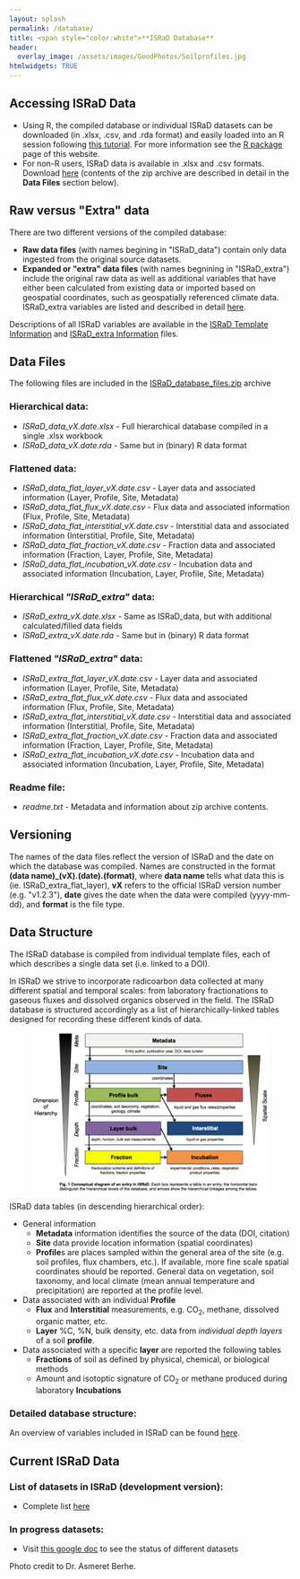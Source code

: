 ```yaml
---
layout: splash
permalink: /database/
title: <span style="color:white">**ISRaD Database**
header:
  overlay_image: /assets/images/GoodPhotos/Soilprofiles.jpg
htmlwidgets: TRUE
---
```

## Accessing ISRaD Data
*   Using R, the compiled database or individual ISRaD datasets can be downloaded (in .xlsx, .csv, and .rda format) and easily loaded into an R session following [this tutorial](/user_manual_Aug15_2019.html). For more information see the [R package](https://international-soil-radiocarbon-database.github.io/ISRaD/rpackage/) page of this website. 
*   For non-R users, ISRaD data is available in .xlsx and .csv formats. Download [here](https://github.com/International-Soil-Radiocarbon-Database/ISRaD/raw/master/ISRaD_data_files/database/ISRaD_database_files.zip) (contents of the zip archive are described in detail in the **Data Files** section below).

## Raw versus "Extra" data
There are two different versions of the compiled database:
*   **Raw data files** (with names begining in "ISRaD_data") contain only data ingested from the original source datasets.
*   **Expanded or "extra" data files** (with names begnining in "ISRaD_extra") include the original raw data as well as additional variables that have either been calculated from existing data or imported based on geospatial coordinates, such as geospatially referenced climate data. ISRaD_extra variables are listed and described in detail [here](https://raw.githubusercontent.com/International-Soil-Radiocarbon-Database/ISRaD/master/Rpkg/inst/extdata/ISRaD_Extra_Info.xlsx).

Descriptions of all ISRaD variables are available in the [ISRaD Template Information](https://github.com/International-Soil-Radiocarbon-Database/ISRaD/raw/master/Rpkg/inst/extdata/ISRaD_Template_Info.xlsx) and [ISRaD_extra Information](https://raw.githubusercontent.com/International-Soil-Radiocarbon-Database/ISRaD/master/Rpkg/inst/extdata/ISRaD_Extra_Info.xlsx) files.

## Data Files
The following files are included in the [ISRaD_database_files.zip](https://github.com/International-Soil-Radiocarbon-Database/ISRaD/blob/master/ISRaD_data_files/database/ISRaD_database_files.zip) archive
### Hierarchical data:
*	*ISRaD_data_vX.date.xlsx* - Full hierarchical database compiled in a single .xlsx workbook
*	*ISRaD_data_vX.date.rda* - Same but in (binary) R data format
### Flattened data:
*   *ISRaD_data_flat_layer_vX.date.csv* - Layer data and associated information (Layer, Profile, Site, Metadata)
*   *ISRaD_data_flat_flux_vX.date.csv* - Flux data and associated information (Flux, Profile, Site, Metadata)
*   *ISRaD_data_flat_interstitial_vX.date.csv* - Interstitial data and associated information (Interstitial, Profile, Site, Metadata)
*   *ISRaD_data_flat_fraction_vX.date.csv* - Fraction data and associated information (Fraction, Layer, Profile, Site, Metadata)
*   *ISRaD_data_flat_incubation_vX.date.csv* - Incubation data and associated information (Incubation, Layer, Profile, Site, Metadata)

### Hierarchical *"ISRaD_extra"* data:
*	*ISRaD_extra_vX.date.xlsx* - Same as ISRaD_data, but with additional calculated/filled data fields 
*	*ISRaD_extra_vX.date.rda* - Same but in (binary) R data format

### Flattened *"ISRaD_extra"* data:

*   *ISRaD_extra_flat_layer_vX.date.csv* - Layer data and associated information (Layer, Profile, Site, Metadata)
*   *ISRaD_extra_flat_flux_vX.date.csv* - Flux data and associated information (Flux, Profile, Site, Metadata)
*   *ISRaD_extra_flat_interstitial_vX.date.csv* - Interstitial data and associated information (Interstitial, Profile, Site, Metadata)
*   *ISRaD_extra_flat_fraction_vX.date.csv* - Fraction data and associated information (Fraction, Layer, Profile, Site, Metadata)
*   *ISRaD_extra_flat_incubation_vX.date.csv* - Incubation data and associated information (Incubation, Layer, Profile, Site, Metadata)

### Readme file:

*	*readme.txt* - Metadata and information about zip archive contents.

## Versioning
The names of the data files reflect the version of ISRaD and the date on which the database was compiled. Names are constructed in the format **(data name)_(vX).(date).(format)**, where **data name** tells what data this is (ie. ISRaD_extra_flat_layer), **vX** refers to the official ISRaD version number (e.g. "v1.2.3"), **date** gives the date when the data were compiled (yyyy-mm-dd), and **format** is the file type.

## Data Structure

The ISRaD database is compiled from individual template files, each of which describes a single data set (i.e. linked to a DOI). 

In ISRaD we strive to incorporate radicoarbon data collected at many different spatial and temporal scales: from laboratory fractionations to gaseous fluxes and dissolved organics observed in the field. The ISRaD database is structured accordingly as a list of hierarchically-linked tables designed for recording these different kinds of data.


<figure>
	<img src="/assets/images/structure_new.png" width = "500">
</figure>

ISRaD data tables (in descending hierarchical order):
* General information
	* **Metadata** information identifies the source of the data (DOI, citation)
	* **Site** data provide location information (spatial coordinates)
	* **Profile**s are places sampled within the general area of the site (e.g. soil profiles, flux chambers, etc.). If available, more fine scale spatial coordinates should be reported. General data on vegetation, soil taxonomy, and local climate (mean annual temperature and precipitation) are reported at the profile level.
* Data associated with an individual **Profile**
	* **Flux** and **Interstitial** measurements, e.g. CO<sub>2</sub>, methane, dissolved organic matter, etc.
	* **Layer** %C, %N, bulk density, etc. data from *individual depth layers* of a soil **profile**. 
* Data associated with a specific **layer** are reported the following tables
	* **Fractions** of soil as defined by physical, chemical, or biological methods
	* Amount and isotoptic signature of CO<sub>2</sub> or methane produced during laboratory **Incubations**

### Detailed database structure:
An overview of variables included in ISRaD can be found [here](https://international-soil-radiocarbon-database.github.io/ISRaD/database_structure/).

## Current ISRaD Data
### List of datasets in ISRaD (development version):
* Complete list [here](https://github.com/International-Soil-Radiocarbon-Database/ISRaD/blob/master/ISRaD_data_files/database/credits.md)

### In progress datasets:
* Visit [this google doc](https://docs.google.com/spreadsheets/d/1lezUOJjYnB7KtXGDDFO_PKWLtx_7NZ3WaOubP2zUX-g/edit?usp=sharing) to see the status of different datasets


Photo credit to Dr. Asmeret Berhe.
